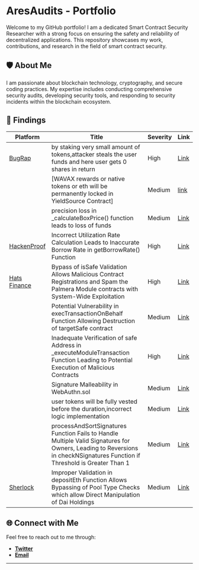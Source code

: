 # AresAudits - Portfolio

Welcome to my GitHub portfolio! I am a dedicated Smart Contract Security Researcher with a strong focus on ensuring the safety and reliability of decentralized applications. This repository showcases my work, contributions, and research in the field of smart contract security.

## 🛡️ About Me

I am passionate about blockchain technology, cryptography, and secure coding practices. My expertise includes conducting comprehensive security audits, developing security tools, and responding to security incidents within the blockchain ecosystem.

## 🚀 Findings


|Platform       | Title                     | Severity   | Link
--------------  | ------------------------- | ---------- | -------------------------------------
|[BugRap](https://bugrap.io/)   | by staking very small amount of tokens,attacker steals the user funds and here user gets 0 shares in return         | High       | [Link](/reports/Bugrap/donation_attack.md)
|                               | [WAVAX rewards or native tokens or eth will be permanently locked in YieldSource Contract]  | Medium | [link](/reports/Bugrap/emergency_withdraw.md)
|               | precision loss in _calculateBoxPrice() function leads to loss of funds | Medium | [Link](/reports/Bugrap/precision_loss.md)
|[HackenProof](https://hackenproof.com/) | Incorrect Utilization Rate Calculation Leads to Inaccurate Borrow Rate in getBorrowRate() Function | High     |[Link](/reports/HackenProof/Incorrect_UR.md)
|[Hats Finance](https://hats.finance/security-researchers) | Bypass of isSafe Validation Allows Malicious Contract Registrations and Spam the Palmera Module contracts with System-Wide Exploitation | High   | [Link](/reports/Hats/Bypass.md)
|               | Potential Vulnerability in execTransactionOnBehalf Function Allowing Destruction of targetSafe contract | Medium | [Link](/reports/Hats/Destruction_of_targetSafe.md)
|  | Inadequate Verification of safe Address in _executeModuleTransaction Function Leading to Potential Execution of Malicious Contracts | High | [Link](/reports/Hats/Inadequate_Verification.md)
|  | Signature Malleability in WebAuthn.sol | Medium | [Link](/reports/Hats/Signature_Malleability.md)
|  | user tokens will be fully vested before the duration,incorrect logic implementation | Medium | [Link](/reports/Hats/incorrect_logic.md)
|  | processAndSortSignatures Function Fails to Handle Multiple Valid Signatures for Owners, Leading to Reversions in checkNSignatures Function if Threshold is Greater Than 1 | Medium | [Link](/reports/Hats/palmera.md)
|[Sherlock](https://www.sherlock.xyz/)   | Improper Validation in depositEth Function Allows Bypassing of Pool Type Checks which allow Direct Manipulation of Dai Holdings         | Medium     | [Link](/reports/Sherlock/Improper_Validation.md)


## 🌐 Connect with Me
Feel free to reach out to me through:
- **[Twitter](https://x.com/_AresAudits)**
- **[Email](aresaudits@gmail.com)**


---